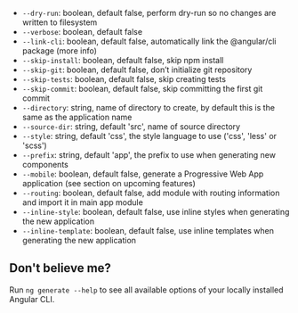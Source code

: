- `--dry-run`: boolean, default false, perform dry-run so no changes are written to filesystem
- `--verbose`: boolean, default false
- `--link-cli`: boolean, default false, automatically link the @angular/cli package (more info)
- `--skip-install`: boolean, default false, skip npm install
- `--skip-git`: boolean, default false, don’t initialize git repository
- `--skip-tests`: boolean, default false, skip creating tests
- `--skip-commit`: boolean, default false, skip committing the first git commit
- `--directory`: string, name of directory to create, by default this is the same as the application name
- `--source-dir`: string, default 'src', name of source directory
- `--style`: string, default 'css', the style language to use ('css', 'less' or 'scss')
- `--prefix`: string, default 'app', the prefix to use when generating new components
- `--mobile`: boolean, default false, generate a Progressive Web App application (see section on upcoming features)
- `--routing`: boolean, default false, add module with routing information and import it in main app module
- `--inline-style`: boolean, default false, use inline styles when generating the new application
- `--inline-template`: boolean, default false, use inline templates when generating the new application

## Don't believe me?
Run `ng generate --help` to see all available options of your locally installed Angular CLI.
